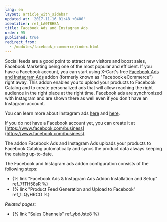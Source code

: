```yaml
---
lang: en
layout: article_with_sidebar
updated_at: '2017-11-16 01:48 +0400'
identifier: ref_LA0TBHEA
title: Facebook Ads and Instagram Ads
order: 95
published: true
redirect_from:
  - /modules/facebook_ecommerce/index.html
---
```


Social feeds are a good point to attract new visitors and boost sales, Facebook Marketing being one of the most popular and efficient. If you have a Facebook account, you can start using X-Cart's free [Facebook Ads and Instagram Ads](https://market.x-cart.com/addons/facebook-e-commerce.html) addon (formerly known as "Facebook eCommerce") right away. This addon enables you to upload your products to Facebook Catalog and to create personalized ads that will allow reaching the right audience in the right place at the right time. Facebook ads are synchronized with Instagram and are shown there as well even if you don't have an Instagram account.

You can learn more about Instagram ads [here](https://www.facebook.com/business/help/1634705703469129?helpref=faq_content) and [here](https://www.facebook.com/business/help/1513393428972189?helpref=faq_content). 

If you do not have a Facebook account yet, you can create it at [https://www.facebook.com/business](https://www.facebook.com/business).

The addon Facebook Ads and Instagram Ads uploads your products to Facebook Catalog automatically and syncs the product data always keeping the catalog up-to-date. 

The Facebook and Instagram ads addon configuration consists of the following steps: 
*  {% link "Facebook Ads &amp; Instagram Ads Addon Installation and Setup" ref_7fTH58sR %}
*  {% link "Product Feed Generation and Upload to Facebook" ref_1LQyHRCO %}

_Related pages:_

   * {% link "Sales Channels" ref_ybdJste8 %}
